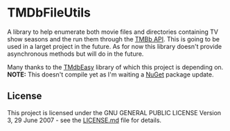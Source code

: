 # TMDbFileUtils
A library to help enumerate both movie files and directories containing TV show seasons and the run them through the [TMBb API](https://www.themoviedb.org). This is going to be used in a larget project in the future.
As for now this library doesn't provide asynchronous methods but will do in the future.

Many thanks to the [TMdbEasy](https://github.com/tonykaralis/TMdbEasy) library of which this project is depending on.
**NOTE:** This doesn't compile yet as I'm waiting a [NuGet](https://www.nuget.org) package update.

## License
This project is licensed under the GNU GENERAL PUBLIC LICENSE Version 3, 29 June 2007 - see the [LICENSE.md](LICENSE.md) file for details.
